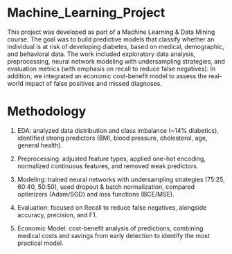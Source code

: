 # Machine_Learning_Project
This project was developed as part of a Machine Learning & Data Mining course. The goal was to build predictive models that classify whether an individual is at risk of developing diabetes, based on medical, demographic, and behavioral data. The work included exploratory data analysis, preprocessing, neural network modeling with undersampling strategies, and evaluation metrics (with emphasis on recall to reduce false negatives). In addition, we integrated an economic cost-benefit model to assess the real-world impact of false positives and missed diagnoses.

# Methodology

1. EDA: analyzed data distribution and class imbalance (~14% diabetics), identified strong predictors (BMI, blood pressure, cholesterol, age, general health).

2. Preprocessing: adjusted feature types, applied one-hot encoding, normalized continuous features, and removed weak predictors.

3. Modeling: trained neural networks with undersampling strategies (75:25, 60:40, 50:50), used dropout & batch normalization, compared optimizers (Adam/SGD) and loss functions (BCE/MSE).

4. Evaluation: focused on Recall to reduce false negatives, alongside accuracy, precision, and F1.

5. Economic Model: cost-benefit analysis of predictions, combining medical costs and savings from early detection to identify the most practical model.
